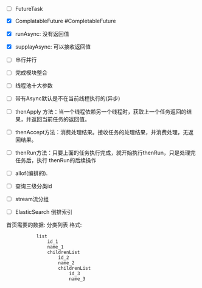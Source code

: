 - [ ] FutureTask
- [x] ComplatableFuture #CompletableFuture
- [x] runAsync: 没有返回值
- [x] supplayAsync: 可以接收返回值
- [ ] 串行并行
- [ ] 完成模块整合
- [ ] 线程池十大参数
- [ ] 带有Async默认是不在当前线程执行的(异步)
- [ ] thenApply 方法：当一个线程依赖另一个线程时，获取上一个任务返回的结果，并返回当前任务的返回值。
- [ ] thenAccept方法：消费处理结果。接收任务的处理结果，并消费处理，无返回结果。
- [ ] thenRun方法：只要上面的任务执行完成，就开始执行thenRun，只是处理完任务后，执行 thenRun的后续操作
- [ ] allof(编排的).
- [ ] 查询三级分类id
- [ ] stream流分组
- [ ] ElasticSearch 倒排索引





首页需要的数据:
	分类列表
		格式:
 ```
			list
				id_1
				name_1
				childrenList
					id_2
					name_2
					childrenList
						id_3
						name_3
 ```